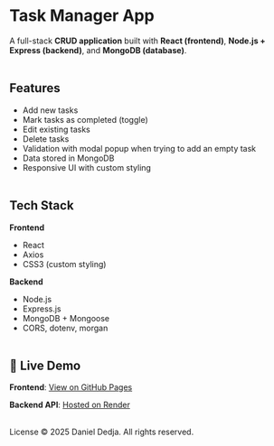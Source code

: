 # Task Manager App

A full-stack **CRUD application** built with **React (frontend)**, **Node.js + Express (backend)**, and **MongoDB (database)**.<br><br>  


## Features
- Add new tasks  
- Mark tasks as completed (toggle)  
- Edit existing tasks  
- Delete tasks  
- Validation with modal popup when trying to add an empty task  
- Data stored in MongoDB  
- Responsive UI with custom styling <br><br>  


## Tech Stack

**Frontend**
- React
- Axios
- CSS3 (custom styling) 

**Backend**
- Node.js
- Express.js
- MongoDB + Mongoose
- CORS, dotenv, morgan <br><br>

## 🚀 Live Demo

**Frontend**: [View on GitHub Pages](https://d00055a.github.io/Task_manager_app/)<br>

**Backend API**: [Hosted on Render](https://task-api.onrender.com)<br><br>


License © 2025 Daniel Dedja. All rights reserved.

